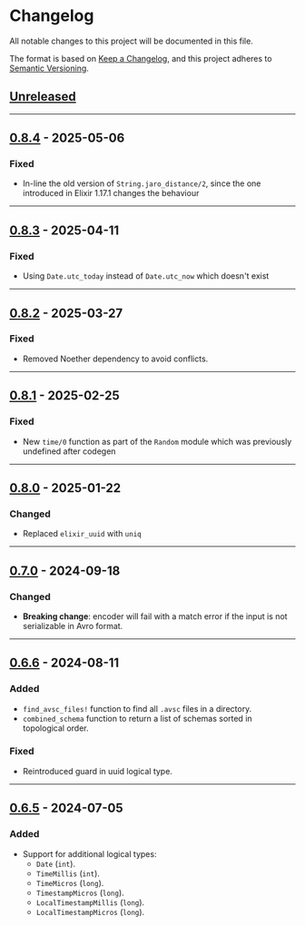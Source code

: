 # Changelog

All notable changes to this project will be documented in this file.

The format is based on [Keep a Changelog](https://keepachangelog.com/en/1.0.0/),
and this project adheres to
[Semantic Versioning](https://semver.org/spec/v2.0.0.html).

## [Unreleased]

---

## [0.8.4] - 2025-05-06

### Fixed

- In-line the old version of `String.jaro_distance/2`, since the one introduced in Elixir 1.17.1 changes the behaviour

---

## [0.8.3] - 2025-04-11

### Fixed

- Using `Date.utc_today` instead of `Date.utc_now` which doesn't exist

---

## [0.8.2] - 2025-03-27

### Fixed

- Removed Noether dependency to avoid conflicts.

---

## [0.8.1] - 2025-02-25

### Fixed

- New `time/0` function as part of the `Random` module which was previously
  undefined after codegen

---

## [0.8.0] - 2025-01-22

### Changed

- Replaced `elixir_uuid` with `uniq`

---

## [0.7.0] - 2024-09-18

### Changed

- **Breaking change**: encoder will fail with a match error if the input is not
  serializable in Avro format.

---

## [0.6.6] - 2024-08-11

### Added

- `find_avsc_files!` function to find all `.avsc` files in a directory.
- `combined_schema` function to return a list of schemas sorted in topological
  order.

### Fixed

- Reintroduced guard in uuid logical type.

---

## [0.6.5] - 2024-07-05

### Added

- Support for additional logical types:
  - `Date` (`int`).
  - `TimeMillis` (`int`).
  - `TimeMicros` (`long`).
  - `TimestampMicros` (`long`).
  - `LocalTimestampMillis` (`long`).
  - `LocalTimestampMicros` (`long`).


[Unreleased]: https://github.com/primait/avrogen/compare/0.8.4...HEAD
[0.8.4]: https://github.com/primait/avrogen/compare/0.8.3...0.8.4
[0.8.3]: https://github.com/primait/avrogen/compare/0.8.2...0.8.3
[0.8.2]: https://github.com/primait/avrogen/compare/0.8.1...0.8.2
[0.8.1]: https://github.com/primait/avrogen/compare/0.8.0...0.8.1
[0.8.0]: https://github.com/primait/avrogen/compare/0.7.0...0.8.0
[0.7.0]: https://github.com/primait/avrogen/compare/0.6.6...0.7.0
[0.6.6]: https://github.com/primait/avrogen/compare/0.6.5...0.6.6
[0.6.5]: https://github.com/primait/avrogen/compare/0.6.4...0.6.5
